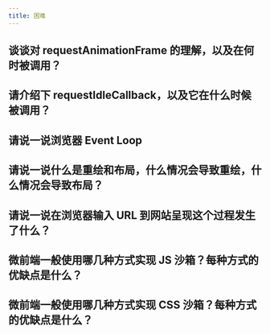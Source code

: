 ```yaml
---
title: 困难
---
```


## 谈谈对 requestAnimationFrame 的理解，以及在何时被调用？

<Answer>

</Answer>


## 请介绍下 requestIdleCallback，以及它在什么时候被调用？

<Answer>

</Answer>

## 请说一说浏览器 Event Loop

<Answer>

</Answer>

## 请说一说什么是重绘和布局，什么情况会导致重绘，什么情况会导致布局？

<Answer>

</Answer>

## 请说一说在浏览器输入 URL 到网站呈现这个过程发生了什么？

<Answer>

</Answer>

## 微前端一般使用哪几种方式实现 JS 沙箱？每种方式的优缺点是什么？

<Answer>

</Answer>

## 微前端一般使用哪几种方式实现 CSS 沙箱？每种方式的优缺点是什么？

<Answer>

</Answer>
